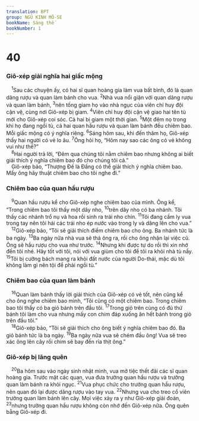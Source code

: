 ```yaml
---
translation: BPT
group: NGŨ KINH MÔ-SE
bookName: Sáng thế 
bookNumber: 1
---
```


<div class="title"><h1>40</h1><h3>Giô-xép giải nghĩa hai giấc mộng</h3></div>
<span class="verse sa_40_1"> <sup>1</sup>Sau các chuyện ấy, có hai sĩ quan hoàng gia làm vua bất bình, đó là quan dâng rượu và quan làm bánh cho vua.</span>
<span class="verse sa_40_2"><sup>2</sup>Nhà vua nổi giận với quan dâng rượu và quan làm bánh,</span>
<span class="verse sa_40_3"><sup>3</sup>nên tống giam họ vào nhà ngục của viên chỉ huy đội cận vệ, cùng nơi Giô-xép bị giam.</span>
<span class="verse sa_40_4"><sup>4</sup>Viên chỉ huy đội cận vệ giao hai tên tù mới cho Giô-xép coi sóc. Cả hai bị giam một thời gian.</span>
<span class="verse sa_40_5"><sup>5</sup>Một đêm nọ trong khi họ đang ngồi tù, cả hai quan hầu rượu và quan làm bánh đều chiêm bao. Mỗi giấc mộng có ý nghĩa riêng.</span>
<span class="verse sa_40_6"><sup>6</sup>Sáng hôm sau, khi đến thăm họ, Giô-xép thấy hai người có vẻ lo âu.</span>
<span class="verse sa_40_7"><sup>7</sup>Ông hỏi họ, “Hôm nay sao các ông có vẻ không vui như thế?”<br/></span>
<span class="verse sa_40_8"> <sup>8</sup>Hai người trả lời, “Đêm qua chúng tôi nằm chiêm bao nhưng không ai biết giải thích ý nghĩa chiêm bao đó cho chúng tôi cả.”<br/> Giô-xép bảo, “Thượng Đế là Đấng có thể giải thích ý nghĩa chiêm bao. Mấy ông hãy thuật chiêm bao cho tôi nghe đi.”<br/></span>
<div class="title"><h3>Chiêm bao của quan hầu rượu</h3></div>
<span class="verse sa_40_9"> <sup>9</sup>Quan hầu rượu kể cho Giô-xép nghe chiêm bao của mình. Ông kể, “Trong chiêm bao tôi thấy một dây nho,</span>
<span class="verse sa_40_10"><sup>10</sup>trên dây nho có ba nhánh. Tôi thấy các nhánh trổ nụ và hoa rồi sinh ra trái nho chín.</span>
<span class="verse sa_40_11"><sup>11</sup>Tôi đang cầm ly vua trong tay nên tôi hái các trái nho ép nước vào trong ly và dâng lên cho vua.”<br/></span>
<span class="verse sa_40_12"> <sup>12</sup>Giô-xép bảo, “Tôi sẽ giải thích điềm chiêm bao cho ông. Ba nhánh tức là ba ngày.</span>
<span class="verse sa_40_13"><sup>13</sup>Ba ngày nữa nhà vua sẽ thả ông ra, rồi cho ông nhận lại việc cũ. Ông sẽ hầu rượu cho vua như trước.</span>
<span class="verse sa_40_14"><sup>14</sup>Nhưng khi được tự do rồi thì xin nhớ đến tôi nhé. Hãy tốt với tôi, nói với vua giùm cho tôi để tôi ra khỏi nhà tù nầy.</span>
<span class="verse sa_40_15"><sup>15</sup>Tôi bị cưỡng bách mang ra khỏi đất nước của người Do-thái, mặc dù tôi không làm gì nên tội để phải ngồi tù.”<br/></span>
<div class="title"><h3>Chiêm bao của quan làm bánh</h3></div>
<span class="verse sa_40_16"> <sup>16</sup>Quan làm bánh thấy lời giải thích của Giô-xép có vẻ tốt, nên cũng kể cho ông nghe chiêm bao mình, “Tôi cũng có một chiêm bao. Trong chiêm bao tôi thấy có ba giỏ bánh trên đầu tôi.</span>
<span class="verse sa_40_17"><sup>17</sup>Trong giỏ trên cùng có đủ thứ bánh tôi làm cho vua nhưng mấy con chim đáp xuống ăn hết bánh trong giỏ trên đầu tôi.”<br/></span>
<span class="verse sa_40_18"> <sup>18</sup>Giô-xép bảo, “Tôi sẽ giải thích cho ông biết ý nghĩa chiêm bao đó. Ba giỏ bánh tức là ba ngày.</span>
<span class="verse sa_40_19"><sup>19</sup>Ba ngày nữa vua sẽ chém đầu ông! Vua sẽ treo xác ông lên cây rồi chim sẽ bay đến rỉa thịt ông.”<br/></span>
<div class="title"><h3>Giô-xép bị lãng quên</h3></div>
<span class="verse sa_40_20"> <sup>20</sup>Ba hôm sau vào ngày sinh nhật mình, vua mở tiệc thết đãi các sĩ quan hoàng gia. Trước mặt các quan, vua đưa trưởng quan hầu rượu và trưởng quan làm bánh ra khỏi ngục.</span>
<span class="verse sa_40_21"><sup>21</sup>Vua phục chức cho trưởng quan hầu rượu, nên quan đó lại được dâng rượu vào tay vua.</span>
<span class="verse sa_40_22"><sup>22</sup>Nhưng vua cho treo cổ viên trưởng quan làm bánh lên cây. Mọi việc xảy ra y như Giô-xép giải đoán,</span>
<span class="verse sa_40_23"><sup>23</sup>nhưng trưởng quan hầu rượu không còn nhớ đến Giô-xép nữa. Ông quên bẵng Giô-xép đi.<br/></span>
